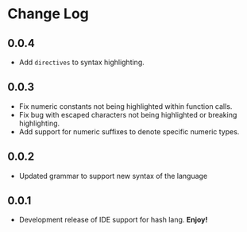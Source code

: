 # Change Log

<!-- All notable changes to the "junkie" extension will be documented in this file.

Check [Keep a Changelog](http://keepachangelog.com/) for recommendations on how to structure this file. -->

## 0.0.4
- Add `directives` to syntax highlighting.

## 0.0.3
- Fix numeric constants not being highlighted within function calls.
- Fix bug with escaped characters not being highlighted or breaking highlighting.
- Add support for numeric suffixes to denote specific numeric types.

## 0.0.2

- Updated grammar to support new syntax of the language

## 0.0.1

- Development release of IDE support for hash lang. **Enjoy!**
